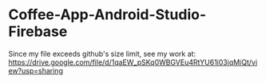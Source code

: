 # Coffee-App-Android-Studio-Firebase

Since my file exceeds github's size limit, see my work at:
https://drive.google.com/file/d/1qaEW_pSKq0WBGVEu4RtYU61i03iqMiQt/view?usp=sharing
